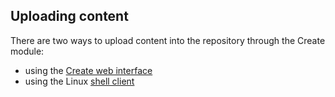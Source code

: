 ## Uploading content

There are two ways to upload content into the repository through the Create module:

* using the [Create web interface](/usage/uploading-content-to-create/using-web-interface.md)
* using the Linux [shell client](/usage/uploading-content-to-create/using-shell-client.md)



